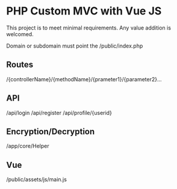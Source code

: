 # PHP Custom MVC with Vue JS

This project is to meet minimal requirements. Any value addition is welcomed.

Domain or subdomain must point the /public/index.php

## Routes
/{controllerName}/{methodName}/{prameter1}/{parameter2}...


## API
/api/login
/api/register
/api/profile/{userid}


## Encryption/Decryption
/app/core/Helper

## Vue 
/public/assets/js/main.js

